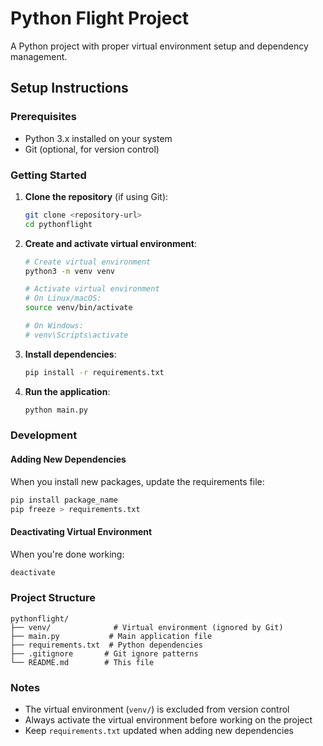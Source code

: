 # Python Flight Project

A Python project with proper virtual environment setup and dependency management.

## Setup Instructions

### Prerequisites
- Python 3.x installed on your system
- Git (optional, for version control)

### Getting Started

1. **Clone the repository** (if using Git):
   ```bash
   git clone <repository-url>
   cd pythonflight
   ```

2. **Create and activate virtual environment**:
   ```bash
   # Create virtual environment
   python3 -m venv venv
   
   # Activate virtual environment
   # On Linux/macOS:
   source venv/bin/activate
   
   # On Windows:
   # venv\Scripts\activate
   ```

3. **Install dependencies**:
   ```bash
   pip install -r requirements.txt
   ```

4. **Run the application**:
   ```bash
   python main.py
   ```

### Development

#### Adding New Dependencies
When you install new packages, update the requirements file:
```bash
pip install package_name
pip freeze > requirements.txt
```

#### Deactivating Virtual Environment
When you're done working:
```bash
deactivate
```

### Project Structure
```
pythonflight/
├── venv/              # Virtual environment (ignored by Git)
├── main.py           # Main application file
├── requirements.txt  # Python dependencies
├── .gitignore       # Git ignore patterns
└── README.md        # This file
```

### Notes
- The virtual environment (`venv/`) is excluded from version control
- Always activate the virtual environment before working on the project
- Keep `requirements.txt` updated when adding new dependencies